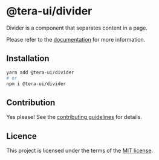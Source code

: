 # @tera-ui/divider

Divider is a component that separates content in a page.

Please refer to the [documentation](https://nextui.org/docs/components/divider) for more information.

## Installation

```sh
yarn add @tera-ui/divider
# or
npm i @tera-ui/divider
```

## Contribution

Yes please! See the
[contributing guidelines](https://github.com/hieumau12/nextui-tera/blob/master/CONTRIBUTING.md)
for details.

## Licence

This project is licensed under the terms of the
[MIT license](https://github.com/hieumau12/nextui-tera/blob/master/LICENSE).
